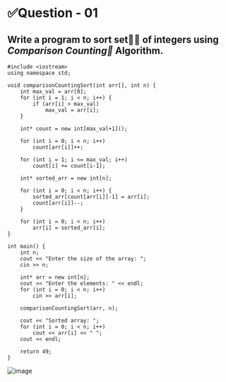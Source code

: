 # ✅Question - 01
## Write a program to sort set🤲🏻 of integers using _Comparison Counting🔢_ Algorithm.

```
#include <iostream>
using namespace std;

void comparisonCountingSort(int arr[], int n) {
    int max_val = arr[0];
    for (int i = 1; i < n; i++) {
        if (arr[i] > max_val)
            max_val = arr[i];
    }

    int* count = new int[max_val+1]();
    
    for (int i = 0; i < n; i++)
        count[arr[i]]++;

    for (int i = 1; i <= max_val; i++)
        count[i] += count[i-1];

    int* sorted_arr = new int[n];

    for (int i = 0; i < n; i++) {
        sorted_arr[count[arr[i]]-1] = arr[i];
        count[arr[i]]--;
    }

    for (int i = 0; i < n; i++)
        arr[i] = sorted_arr[i];
}

int main() {
    int n;
    cout << "Enter the size of the array: ";
    cin >> n;

    int* arr = new int[n];
    cout << "Enter the elements: " << endl;
    for (int i = 0; i < n; i++)
        cin >> arr[i];

    comparisonCountingSort(arr, n);

    cout << "Sorted array: ";
    for (int i = 0; i < n; i++)
        cout << arr[i] << " ";
    cout << endl;

    return 49;
}
```

![image](https://github.com/shrudex/DSE/assets/91502997/a20e819a-32f1-4292-a7a7-c60a660e9f35)
